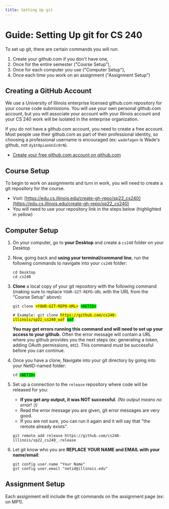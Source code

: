 ```yaml
---
title: Setting Up git
---
```


# Guide: Setting Up git for CS 240

To set up git, there are certain commands you will run:

1. Create your github.com if you don't have one,
2. Once for the entire semester ("Course Setup"),
3. Once for each computer you use ("Computer Setup"),
4. Once each time you work on an assignment ("Assignment Setup")


## Creating a GitHub Account

We use a University of Illinois enterprise licensed github.com repository for your course code submissions.  You will use your own personal github.com account, but you will associate your account with your Illinois account and your CS 240 work will be isolated in the enterprise organization.

If you do not have a github.com account, you need to create a free account.  Most people use their github.com as part of their professional identity, so choosing a professional username is encouraged (ex: `wadefagen` is Wade's github, not `dy$t0pianUnIc0rN`).

- [Create your free github.com account on github.com](https://github.com/)


## Course Setup

To begin to work on assignments and turn in work, you will need to create a git repository for the course.

- Visit: [https://edu.cs.illinois.edu/create-gh-repo/sp22_cs240](https://edu.cs.illinois.edu/create-gh-repo/sp22_cs240)
- You will need to use your repository link in the steps below (highlighted in yellow)


## Computer Setup

1. On your computer, go to **your Desktop** and create a `cs240` folder on your Desktop

2. Now, going back and **using your terminal/command line**, run the following commands to navigate into your `cs240` folder:
   ```
   cd Desktop
   cd cs240
   ```

3. **Clone** a local copy of your git repository with the following command
   (making sure to replace `YOUR-GIT-REPO-URL` with the URL from the "Course Setup" above):

   <pre><code>git clone <span style="background-color: yellow">&lt;YOUR-GIT-REPO-URL&gt;</span> <span style="background-color: lime">&lt;NETID&gt;</span></code></pre>

   <pre><code># Example: git clone <span style="background-color: yellow">https://github.com/cs240-illinois/sp22_cs240_waf</span> <span style="background-color: lime">waf</span></code></pre>

   **You may get errors running this command and will need to set up your access to your github.**  Often the error message will contain a URL where you github provides you the next steps (ex: generating a token, adding OAuth permissions, etc).  This command must be successful before you can continue.


4. Once you have a clone, Navigate into your git directory by going into your NetID-named folder:

   <pre><code>cd <span style="background-color: lime">&lt;NETID&gt;</span></code></pre>


5. Set up a connection to the `release` repository where code will be released for you:
   - **If you get any output, it was NOT successful**.  *(No output means no error! :))* 
   - Read the error message you are given, git error messages are very good.
   - If you are not sure, you can run it again and it will say that "the remote already exists".

   ```
   git remote add release https://github.com/cs240-illinois/sp22_cs240_.release
   ```

6. Let git know who you are **REPLACE YOUR NAME and EMAIL with your name/email**:
   ```
   git config user.name "Your Name"
   git config user.email "netid@illinois.edu"
   ```


## Assignment Setup

Each assignment will include the git commands on the assignment page (ex: on MP1).
